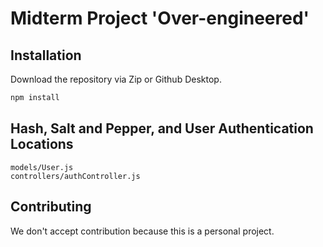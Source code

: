 # Midterm Project 'Over-engineered'

## Installation
Download the repository via Zip or Github Desktop.

```bash
npm install
```

## Hash, Salt and Pepper, and User Authentication Locations

```
models/User.js
controllers/authController.js
```

## Contributing

We don't accept contribution because this is a personal project.
